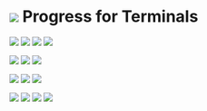 # ![](https://fonts.gstatic.com/s/i/materialicons/bookmarks/v4/24px.svg) Progress for Terminals
[![](https://img.shields.io/github/v/release/codemodify/systemkit-terminal-progress?style=flat-square)](https://github.com/codemodify/systemkit-terminal-progress/releases/latest)
![](https://img.shields.io/github/languages/code-size/codemodify/systemkit-terminal-progress?style=flat-square)
![](https://img.shields.io/github/last-commit/codemodify/systemkit-terminal-progress?style=flat-square)
[![](https://img.shields.io/badge/license-0--license-brightgreen?style=flat-square)](https://github.com/codemodify/TheFreeLicense)

![](https://img.shields.io/github/workflow/status/codemodify/systemkit-terminal-progress/qa?style=flat-square)
![](https://img.shields.io/github/issues/codemodify/systemkit-terminal-progress?style=flat-square)
[![](https://goreportcard.com/badge/github.com/codemodify/systemkit-terminal-progress?style=flat-square)](https://goreportcard.com/report/github.com/codemodify/systemkit-terminal-progress)

[![](https://img.shields.io/badge/godoc-reference-brightgreen?style=flat-square)](https://godoc.org/github.com/codemodify/systemkit-terminal-progress)
![](https://img.shields.io/badge/PRs-welcome-brightgreen.svg?style=flat-square)
![](https://img.shields.io/gitter/room/codemodify/systemkit-terminal-progress?style=flat-square)

![](https://img.shields.io/github/contributors/codemodify/systemkit-terminal-progress?style=flat-square)
![](https://img.shields.io/github/stars/codemodify/systemkit-terminal-progress?style=flat-square)
![](https://img.shields.io/github/watchers/codemodify/systemkit-terminal-progress?style=flat-square)
![](https://img.shields.io/github/forks/codemodify/systemkit-terminal-progress?style=flat-square)

